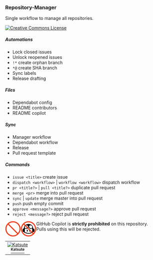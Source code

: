 ### Repository-Manager

Single workflow to manage all repositories.

[![Creative Commons License](https://i.creativecommons.org/l/by-nc-sa/4.0/88x31.png)](http://creativecommons.org/licenses/by-nc-sa/4.0/)

##### Automations

 * Lock closed issues
 * Unlock reopened issues
 * `!*` create orphan branch
 * `*@` create SHA branch
 * Sync labels
 * Release drafting

##### Files

 * Dependabot config
 * README contributors
 * README copilot

##### Sync

 * Manager workflow
 * Dependabot workflow
 * Release
 * Pull request template

##### Commands

 * `issue <title>` create issue
 * `dispatch <workflow>` | `workflow <workflow>` dispatch workflow
 * `pr <title?>` | `pull <title?>` duplicate pull request
 * `merge <pr>` merge into pull request
 * `sync` | `update` merge master into pull request
 * `push` push empty commit
 * `approve <message?>` approve pull request
 * `reject <message?>` reject pull request

<!-- Copilot -->
<table>
    <img alt="GitHub Copilot" align="left" src="https://raw.githubusercontent.com/KatsuteDev/.github/main/profile/copilot-dark.png#gh-dark-mode-only" width="50">
    <img alt="GitHub Copilot" align="left" src="https://raw.githubusercontent.com/KatsuteDev/.github/main/profile/copilot-light.png#gh-light-mode-only" width="50">
    <p>GitHub Copilot is <b>strictly prohibited</b> on this repository.<br>Pulls using this will be rejected.</p>
</table>
<!-- Copilot -->

<!-- Contributors -->
<div align="center">
    <table>
        <tr>
            <td align="center">
                <a href="https://https.github.com/Katsute">
                    <img src="https://avatars.githubusercontent.com/u/58778985?v=4" width="100" alt="Katsute">
                    <br>
                    <sup><b>Katsute</b></sup>
                </a>
            </td>
        </tr>
    </table>
</div>
<!-- Contributors -->